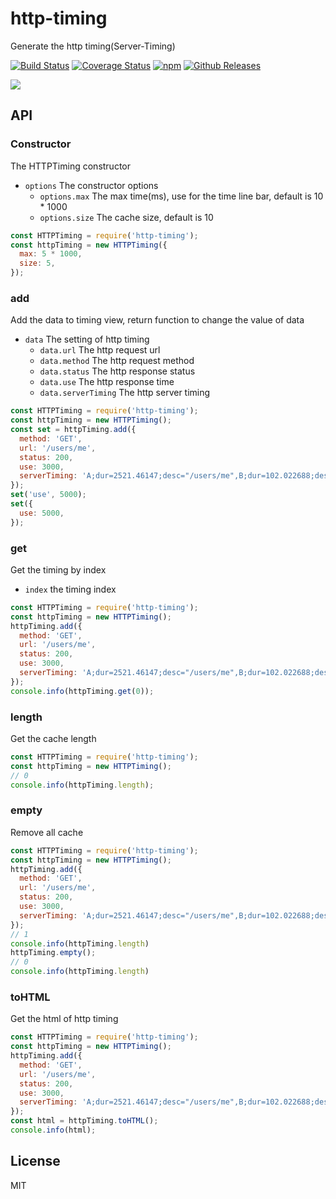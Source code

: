 # http-timing

Generate the http timing(Server-Timing)

[![Build Status](https://travis-ci.org/vicanso/http-timing.svg?branch=master)](https://travis-ci.org/vicanso/http-timing)
[![Coverage Status](https://img.shields.io/coveralls/vicanso/http-timing/master.svg?style=flat)](https://coveralls.io/r/vicanso/http-timing?branch=master)
[![npm](http://img.shields.io/npm/v/http-timing.svg?style=flat-square)](https://www.npmjs.org/package/http-timing)
[![Github Releases](https://img.shields.io/npm/dm/http-timing.svg?style=flat-square)](https://github.com/vicanso/http-timing)

![](assets/http-timing.jpeg)

## API

### Constructor

The HTTPTiming constructor

- `options` The constructor options
  - `options.max` The max time(ms), use for the time line bar, default is 10 * 1000
  - `options.size` The cache size, default is 10

```js
const HTTPTiming = require('http-timing');
const httpTiming = new HTTPTiming({
  max: 5 * 1000,
  size: 5,
});
```

### add

Add the data to timing view, return function to change the value of data

- `data` The setting of http timing
  - `data.url` The http request url
  - `data.method` The http request method
  - `data.status` The http response status
  - `data.use` The http response time
  - `data.serverTiming` The http server timing



```js
const HTTPTiming = require('http-timing');
const httpTiming = new HTTPTiming();
const set = httpTiming.add({
  method: 'GET',
  url: '/users/me',
  status: 200,
  use: 3000,
  serverTiming: 'A;dur=2521.46147;desc="/users/me",B;dur=102.022688;desc="getUser",C;dur=33.468153;desc="mongodb:get",D;dur=54.064163;desc="validate:user"',
});
set('use', 5000);
set({
  use: 5000,
});
```

### get

Get the timing by index

- `index` the timing index

```js
const HTTPTiming = require('http-timing');
const httpTiming = new HTTPTiming();
httpTiming.add({
  method: 'GET',
  url: '/users/me',
  status: 200,
  use: 3000,
  serverTiming: 'A;dur=2521.46147;desc="/users/me",B;dur=102.022688;desc"getUser",C;dur=33.468153;desc"mongodb:get",D;dur=54.064163;desc="validate:user"',
});
console.info(httpTiming.get(0));
```

### length

Get the cache length

```js
const HTTPTiming = require('http-timing');
const httpTiming = new HTTPTiming();
// 0
console.info(httpTiming.length);
```

### empty

Remove all cache

```js
const HTTPTiming = require('http-timing');
const httpTiming = new HTTPTiming();
httpTiming.add({
  method: 'GET',
  url: '/users/me',
  status: 200,
  use: 3000,
  serverTiming: 'A;dur=2521.46147;desc="/users/me",B;dur=102.022688;desc="getUser",C;dur=33.468153;desc="mongodb:get",D;dur=54.064163;desc="validate:user"',
});
// 1
console.info(httpTiming.length)
httpTiming.empty();
// 0
console.info(httpTiming.length)
```

### toHTML

Get the html of http timing

```js
const HTTPTiming = require('http-timing');
const httpTiming = new HTTPTiming();
httpTiming.add({
  method: 'GET',
  url: '/users/me',
  status: 200,
  use: 3000,
  serverTiming: 'A;dur=2521.46147;desc="/users/me",B;dur=102.022688;desc="getUser",C;dur=33.468153;desc="mongodb:get",D;dur=54.064163;desc="validate:user"',
});
const html = httpTiming.toHTML();
console.info(html);
```

## License

MIT
